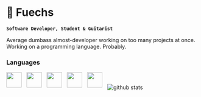 # 🐾 Fuechs

**`Software Developer, Student & Guitarist`**

Average dumbass almost-developer working on too many projects at once.
Working on a programming language. Probably.

### Languages

<img align="left" width="40px" style="padding-right:10px;" src="https://cdn.jsdelivr.net/gh/devicons/devicon/icons/python/python-original.svg" />
<img align="left" width="40px" style="padding-right:10px;" src="https://cdn.jsdelivr.net/gh/devicons/devicon/icons/c/c-original.svg" />
<img align="left" width="40px" style="padding-right:10px;" src="https://cdn.jsdelivr.net/gh/devicons/devicon/icons/cplusplus/cplusplus-original.svg" />
<img align="left" width="40px" style="padding-right:10px;" src="https://cdn.jsdelivr.net/gh/devicons/devicon/icons/java/java-original.svg" />
<img align="left" width="40px" style="padding-right:10px;" src="https://cdn.jsdelivr.net/gh/devicons/devicon/icons/rust/rust-plain.svg" />
<br>

![github stats](
  https://github-readme-stats.vercel.app/api?username=Fuechs&show_icons=true&theme=aura_dark
)
